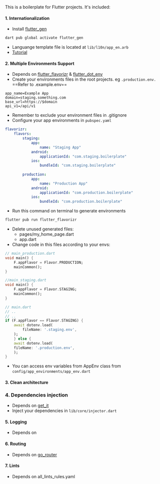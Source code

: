 This is a boilerplate for Flutter projects. It's included:

#### 1. Internationalization
- Install [flutter_gen](https://pub.dev/packages/flutter_gen)
```bash
dart pub global activate flutter_gen
```
- Languange template file is located at `lib/l10n/app_en.arb`
- [Tutorial](https://www.youtube.com/watch?v=Zw4KoorVxgg)

#### 2. Multiple Environments Support
- Depends on [flutter_flavorizr](https://pub.dev/packages/flutter_flavorizr) & [flutter_dot_env](https://pub.dev/packages/flutter_dotenv)
- Create your environments files in the root projects. eg `.production.env.` ==Refer to .example.env==
```env
app_name=Example App
domain=staging.something.com
base_url=https://$domain
api_v1=/api/v1
```

- Remember to exclude your environment files in .gitignore
- Configure your app environments in `pubspec.yaml`
```yaml
flavorizr:
	flavors:
		staging:
			app:
				name: "Staging App"
			android:
				applicationId: "com.staging.boilerplate"
			ios:
				bundleId: "com.staging.boilerplate"
		  
		production:
			app:
				name: "Production App"
			android:
				applicationId: "com.production.boilerplate"
			ios:
				bundleId: "com.production.boilerplate"
```

- Run this command on terminal to generate environments
```bash
flutter pub run flutter_flavorizr
```

- Delete unused generated files:
	- pages/my_home_page.dart
	- app.dart
- Change code in this files according to your envs:
```dart
// main_production.dart
void main() {
	F.appFlavor = Flavor.PRODUCTION;
	mainCommon();
}

//main_staging.dart
void main() {
	F.appFlavor = Flavor.STAGING;
	mainCommon();
}

// main.dart
// ..
// ..
if (F.appFlavor == Flavor.STAGING) {
	await dotenv.load(
		fileName: '.staging.env',
	);
	} else {
	await dotenv.load(
	fileName: '.production.env',
	);
}
```

- You can access env variables from AppEnv class from `config/app_environments/app_env.dart`

#### 3. Clean architecture
### 4. Dependencies injection
- Depends on [get_it](https://pub.dev/packages/get_it)
- Inject your dependencies in `lib/core/injector.dart`
#### 5. Logging
- Depends on
#### 6. Routing
- Depends on [go_router]()
#### 7. Lints
- Depends on all_lints_rules.yaml